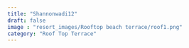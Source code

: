 ```yaml
---
title: "Shannonwadi12"
draft: false
image : "resort_images/Rooftop beach terrace/roof1.png"
category: "Roof Top Terrace"
---
```


